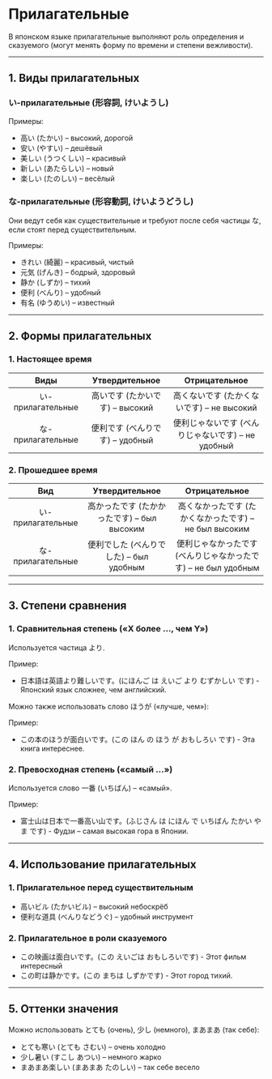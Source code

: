 # Прилагательные

В японском языке прилагательные выполняют роль определения и сказуемого (могут менять форму по времени и степени вежливости).

---

## 1. Виды прилагательных

### い-прилагательные (形容詞, けいようし)

Примеры:

- 高い (たかい) – высокий, дорогой
- 安い (やすい) – дешёвый
- 美しい (うつくしい) – красивый
- 新しい (あたらしい) – новый
- 楽しい (たのしい) – весёлый

### な-прилагательные (形容動詞, けいようどうし)

Они ведут себя как существительные и требуют после себя частицы な, если стоят перед существительным.

Примеры:

- きれい (綺麗) – красивый, чистый
- 元気 (げんき) – бодрый, здоровый
- 静か (しずか) – тихий
- 便利 (べんり) – удобный
- 有名 (ゆうめい) – известный

---

## 2. Формы прилагательных

### 1. Настоящее время

|       Виды        |         Утвердительное          |                   Отрицательное                    |
| :---------------: | :-----------------------------: | :------------------------------------------------: |
| い-прилагательные | 高いです (たかいです) – высокий |     高くないです (たかくないです) – не высокий     |
| な-прилагательные | 便利です (べんりです) – удобный | 便利じゃないです (べんりじゃないです) – не удобный |

### 2. Прошедшее время

|        Вид        |               Утвердительное                |                         Отрицательное                          |
| :---------------: | :-----------------------------------------: | :------------------------------------------------------------: |
| い-прилагательные | 高かったです (たかかったです) – был высоким |     高くなかったです (たかくなかったです) – не был высоким     |
| な-прилагательные |   便利でした (べんりでした) – был удобным   | 便利じゃなかったです (べんりじゃなかったです) – не был удобным |

---

## 3. Степени сравнения

### 1. Сравнительная степень («X более …, чем Y»)

Используется частица より.

Пример:

- 日本語は英語より難しいです。(にほんご は えいご より むずかしい です) - Японский язык сложнее, чем английский.

Можно также использовать слово ほうが («лучше, чем»):

Пример:

- この本のほうが面白いです。(この ほん の ほう が おもしろい です) - Эта книга интереснее.

### 2. Превосходная степень («самый …»)

Используется слово 一番 (いちばん) – «самый».

Пример:

- 富士山は日本で一番高い山です。(ふじさん は にほん で いちばん たかい やま です) - Фудзи – самая высокая гора в Японии.

---

## 4. Использование прилагательных

### 1. Прилагательное перед существительным

- 高いビル (たかいビル) – высокий небоскрёб
- 便利な道具 (べんりなどうぐ) – удобный инструмент

### 2. Прилагательное в роли сказуемого

- この映画は面白いです。(この えいごは おもしろいです) - Этот фильм интересный
- この町は静かです。(この まちは しずかです) - Этот город тихий.

---

## 5. Оттенки значения

Можно использовать とても (очень), 少し (немного), まあまあ (так себе):

- とても寒い (とても さむい) – очень холодно
- 少し暑い (すこし あつい) – немного жарко
- まあまあ楽しい (まあまあ たのしい) – так себе весело
